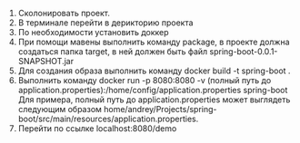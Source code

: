 1. Сколонировать проект.
2. В терминале перейти в дерикторию проекта
3. По необходимости установить доккер
4. При помощи мавены выполнить команду package, в проекте должна создаться папка target, в ней должен быть файл spring-boot-0.0.1-SNAPSHOT.jar
5. Для создания образа выполнить команду docker build -t spring-boot .
6. Выполнить команду docker run -p 8080:8080 -v (полный путь до application.properties):/home/config/application.properties spring-boot
Для примера, полный путь до аpplication.properties может выглядеть следующим образом home/andrey/Projects/spring-boot/src/main/resources/application.properties.
7. Перейти по ссылке localhost:8080/demo
